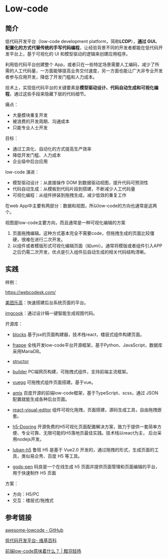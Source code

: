 # Low-code

## 简介

低代码开发平台（low-code development platform，简称**LCDP**），**通过 GUI、配置化的方式代替传统的手写代码编程**，让经验背景不同的开发者都能在低代码开发平台上，基于可视化的 UI 和模型驱动的逻辑来创建应用程序。

利用低代码平台创建整个 App，或者只在一些特定场景需要人工编码，减少了所需的人工代码量，一方面能够提高业务交付速度，另一方面也能让广大非专业开发者参与应用开发，降低了开发门槛和人力成本。

技术上，实现低代码平台的关键要素是**模型驱动设计、代码自动生成和可视化编程**，通过这些手段来隐藏下层的代码细节。

痛点：

- 大量模块重复开发
- 被浪费的开发周期、沟通成本
- 只能专业人士开发

目标：

- 通过工具化、自动化的方式提高生产效率
- 降低开发门槛、人力成本
- 企业级中后台应用

 low-code 演进：

- 模型驱动设计：从直接操作 DOM 到数据驱动视图，提升代码可预测性
- 代码自动生成：从模板到代码片段到搭建，不断减少人工代码量
- 可视化编程：从组件拼装到拖拽生成，减少低效的重复工作

在web App中主要有两部分：数据和视图，所以low-code的方向也通常是这两个。

视图是low-code主要方向，而且通常是一种可视化编辑的方案

1. 页面拖拽编辑。这种方式基本完全不需要code，但拖拽生成的页面比较僵硬，很难在进行二次开发。
2. 以组件或者模版形式可视化编辑页面（如umi）。通常将模版或者组件引入APP之后仍需二次开发，优点是引入组件后自动生成的相关代码结构清晰。



## 实践

样例：

https://webcodesk.com/

[美团乐高](https://zhuanlan.zhihu.com/p/27288444)：快速搭建后台系统页面的平台。

[imgcook](https://imgcook.taobao.org/)：通过设计稿一键智能生成视图代码。



开源库：

- [blocks](https://github.com/blocks/blocks)
  基于jsx的页面构建器，技术栈react，楼层式组件构建页面。
  
- [frappe](https://github.com/frappe/frappe)
  全栈开发low-code平台开源框架，基于Python、JavaScript，数据库采用MariaDB。
  
- [structor](https://github.com/ipselon/structor)

- [builder](https://github.com/BuilderIO/builder)
  PC端网页构建，可拖拽式组件，支持前端主流框架。
  
- [vuegg](https://github.com/vuegg/vuegg)
  可拖拽式组件页面搭建。基于vue。
  
- [amis](https://github.com/baidu/amis)
  百度开源的前端low-code框架，基于TypeScript、scss，通过 JSON 配置就能生成各种后台页面。
  
- [react-visual-editor](https://github.com/brick-design/react-visual-editor)
  组件可视化拖拽，页面搭建，源码生成工具，自由拖拽嵌套。
  
- [h5-Dooring](https://github.com/MrXujiang/h5-Dooring)
  开源免费的H5可视化页面配置解决方案，致力于提供一套简单方便、专业可靠、无限可能的H5落地页最佳实践。技术栈以react为主， 后台采用nodejs开发。
  
- [luban-h5](https://github.com/ly525/luban-h5)
  鲁班 H5 是基于 Vue2.0 开发的，通过拖拽的形式，生成页面的工具，类似易企秀、百度 H5 等工具。
  
- [gods-pen](https://github.com/ymm-tech/gods-pen)
  码良是一个在线生成 h5 页面并提供页面管理和页面编辑的平台，用于快速制作 H5 页面
  
  

方案：

- 方向：H5/PC
- 交互：楼层式/拖拽式





## 参考链接

[awesome-lowcode - GitHub](https://github.com/taowen/awesome-lowcode)

[低代码开发平台- 维基百科](https://zh.wikipedia.org/zh/低程式碼開發平台)

[前端low-code意味着什么？ | 黯羽轻扬](http://www.ayqy.net/blog/low-code-frontend/)